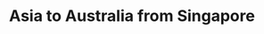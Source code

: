 ---
category: far-east-and-asia
title: Asia to Australia from Singapore
class: asia-to-australia-from-singapore
cruiseline: Azamara Club Cruises, Azamara Journey
special-info: Book now for Free Up to $1000 On Board Spend
price: 5399
nights: 20
cruise-url: http://www.planetcruise.co.uk/azamara-cruises/azamara-journey/31-january-2017/87996?referrersiteid=970
---